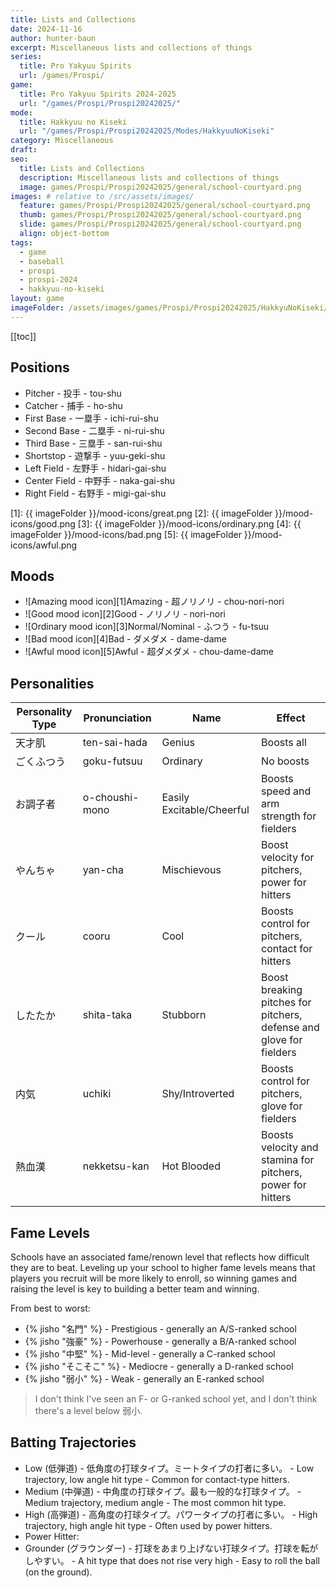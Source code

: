 ```yaml
---
title: Lists and Collections
date: 2024-11-16
author: hunter-baun
excerpt: Miscellaneous lists and collections of things
series:
  title: Pro Yakyuu Spirits
  url: /games/Prospi/
game: 
  title: Pro Yakyuu Spirits 2024-2025
  url: "/games/Prospi/Prospi20242025/"
mode: 
  title: Hakkyuu no Kiseki
  url: "/games/Prospi/Prospi20242025/Modes/HakkyuuNoKiseki"
category: Miscellaneous
draft: 
seo:
  title: Lists and Collections
  description: Miscellaneous lists and collections of things
  image: games/Prospi/Prospi20242025/general/school-courtyard.png
images: # relative to /src/assets/images/
  feature: games/Prospi/Prospi20242025/general/school-courtyard.png
  thumb: games/Prospi/Prospi20242025/general/school-courtyard.png
  slide: games/Prospi/Prospi20242025/general/school-courtyard.png
  align: object-bottom
tags:
  - game
  - baseball
  - prospi
  - prospi-2024
  - hakkyuu-no-kiseki
layout: game
imageFolder: /assets/images/games/Prospi/Prospi20242025/HakkyuNoKiseki/General/
---
```

[[toc]]
<article class="prose max-w-xl lg:max-w-4xl lg:prose-lg">

## Positions
* Pitcher - 投手 - tou-shu
* Catcher - 捕手 - ho-shu
* First Base - 一塁手 - ichi-rui-shu
* Second Base - 二塁手 - ni-rui-shu
* Third Base - 三塁手 - san-rui-shu
* Shortstop - 遊撃手 - yuu-geki-shu
* Left Field - 左野手 - hidari-gai-shu
* Center Field - 中野手 - naka-gai-shu
* Right Field - 右野手 - migi-gai-shu

[1]: {{ imageFolder }}/mood-icons/great.png
[2]: {{ imageFolder }}/mood-icons/good.png
[3]: {{ imageFolder }}/mood-icons/ordinary.png
[4]: {{ imageFolder }}/mood-icons/bad.png
[5]: {{ imageFolder }}/mood-icons/awful.png

## Moods
* ![Amazing mood icon][1]Amazing - 超ノリノリ - chou-nori-nori
* ![Good mood icon][2]Good - ノリノリ - nori-nori
* ![Ordinary mood icon][3]Normal/Nominal - ふつう - fu-tsuu
* ![Bad mood icon][4]Bad - ダメダメ - dame-dame
* ![Awful mood icon][5]Awful - 超ダメダメ - chou-dame-dame

## Personalities
| Personality Type | Pronunciation  | Name                      | Effect                                                              |
| ---------------- | -------------- | ------------------------- | ------------------------------------------------------------------- |
| 天才肌           | ten-sai-hada   | Genius                    | Boosts all                                                          |
| ごくふつう       | goku-futsuu    | Ordinary                  | No boosts                                                           |
| お調子者         | o-choushi-mono | Easily Excitable/Cheerful | Boosts speed and arm strength for fielders                          |
| やんちゃ         | yan-cha        | Mischievous               | Boost velocity for pitchers, power for hitters                      |
| クール           | cooru          | Cool                      | Boosts control for pitchers, contact for hitters                    |
| したたか         | shita-taka     | Stubborn                  | Boost breaking pitches for pitchers, defense and glove for fielders |
| 内気             | uchiki         | Shy/Introverted           | Boosts control for pitchers, glove for fielders                     |
| 熱血漢           | nekketsu-kan   | Hot Blooded               | Boosts velocity and stamina for pitchers, power for hitters         |

## Fame Levels

Schools have an associated fame/renown level that reflects how difficult they are to beat. Leveling up your school to higher fame levels means that players you recruit will be more likely to enroll, so winning games and raising the level is key to building a better team and winning.

From best to worst:
* {% jisho "名門" %} - Prestigious - generally an A/S-ranked school
* {% jisho "強豪" %} - Powerhouse - generally a B/A-ranked school
* {% jisho "中堅" %} - Mid-level - generally a C-ranked school
* {% jisho "そこそこ" %} - Mediocre - generally a D-ranked school
* {% jisho "弱小" %} - Weak - generally an E-ranked school 

> I don't think I've seen an F- or G-ranked school yet, and I don't think there's a level below 弱小.

## Batting Trajectories

- Low (低弾道) - 低角度の打球タイプ。ミートタイプの打者に多い。 - Low trajectory, low angle hit type - Common for contact-type hitters.
- Medium (中弾道) - 中角度の打球タイプ。最も一般的な打球タイプ。 - Medium trajectory, medium angle - The most common hit type.
- High (高弾道) - 高角度の打球タイプ。パワータイプの打者に多い。 - High trajectory, high angle hit type - Often used by power hitters.
- Power Hitter:
- Grounder (グラウンダー) - 打球をあまり上げない打球タイプ。打球を転がしやすい。 - A hit type that does not rise very high - Easy to roll the ball (on the ground).


</article>